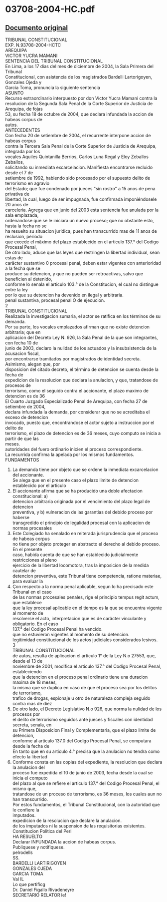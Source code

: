 
03708-2004-HC.pdf
=================
  
[Documento original](https://tc.gob.pe/jurisprudencia/2005/03708-2004-HC.pdf)  
---  
TRIBUNAL CONSTITUCIONAL  
EXP. N.93708-2004-HCTC  
AREQUIPA  
VICTOR YUCRA MAMANI  
SENTENCIA DEL TRIBUNAL CONSTITUCIONAL  
En Lima, a los 17 dias del mes de diciembre de 2004, la Sala Primera del Tribunal  
Constitucional, con asistencia de los magistrados Bardelli Lartorigoyen, Gonzales Ojeda y  
Garcia Toma, pronuncia la siguiente sentencia  
ASUNTO  
Recurso extraordinario interpuesto por don Victor Yucra Mamani contra la  
resolucion de la Segunda Sala Penal de la Corte Superior de Justicia de Arequipa, de fojas  
53, su fecha 18 de octubre de 2004, que declara infundada la accion de habeas corpus de  
autos.  
ANTECEDENTES  
Con fecha 20 de setiembre de 2004, el recurrente interpone accion de habeas corpus  
contra la Tercera Sala Penal de la Corte Superior de Justicia de Arequipa, integrada por los  
vocales Aquiles Quintanilla Berrios, Carlos Luna Regal y Eloy Zeballos Zeballos,  
solicitando su inmediata excarcelacion. Manifiesta encontrarse recluido desde el 7 de  
setiembre de 1992, habiendo sido procesado por el supuesto delito de terrorismo en agravio  
del Estado; que fue condenado por jueces "sin rostro" a 15 anos de pena privativa de  
libertad, la cual, luego de ser impugnada, fue confirmada imponiéndosele 20 anos de  
carceleria. Agrega que en junio del 2003 esta sentencia fue anulada por la sala emplazada,  
ordenandose que se le iniciara un nuevo proceso; que no obstante esto, hasta la fecha no se  
ha resuelto su situacion juridica, pues han transcurrido mas de 11 anos de reclusion, periodo  
que excede el mâximo del plazo establecido en el articulo 137.° del Codigo Procesal Penal,  
De otro lado, aduce que las leyes que restringen la libertad individual, sean estas de  
carâcter sustantivo 0 procesal penal, deben estar vigentes con anterioridad a la fecha que se  
produce su detencion, y que no pueden ser retroactivas, salvo que beneficien al detenido,  
conforme lo senala el articulo 103.° de la Constitucion, el cual no distingue entre la ley  
por lo que su detencion ha devenido en ilegal y arbitraria.  
penal sustantiva, procesal penal O de ejecucion.  
2  
TRIBUNAL CONSTITUCIONAL  
Realizada la investigacion sumaria, el actor se ratifica en los términos de su demanda.  
Por su parte, los vocales emplazados afirman que no existe detencion arbitraria; que en  
aplicacion del Decreto Ley N. 926, la Sala Penal de la que son integrantes, con fecha 10 de  
junio de 2003, declaro la nulidad de los actuados y la insubsistencia de la acusacion fiscal,  
por encontrarse tramitados por magistrados de identidad secreta. Asimismo, alegan que, por  
disposicion del citado decreto, el término de detencion se cuenta desde la fecha de  
expedicion de la resolucion que declara la anulacion, y que, tratandose de procesos de  
terrorismo, como el seguido contra el accionante, el plazo maximo de detencion es de 36  
El Cuarto Juzgado Especializado Penal de Arequipa, con fecha 27 de setiembre de 2004,  
declara infundada la demanda, por considerar que no se acreditaba el exceso de detencion  
invocado, puesto que, encontrandose el actor sujeto a instruccion por el delito de  
terrorismo, el plazo de detencion es de 36 meses, cuyo computo se inicia a partir de que las  
meses.  
autoridades del fuero ordinario inicien el proceso correspondiente.  
La recurrida confirma la apelada por los mismos fundamentos.  
FUNDAMENTOS  
1. La demanda tiene por objeto que se ordene la inmediata excarcelacion del accionante.  
Se alega que en el presente caso el plazo limite de detencion establecido por el articulo  
2. El accionante afirma que se ha producido una doble afectacion constitucional: a)  
detencion arbitraria originada por el vencimiento del plazo legal de detencion  
preventiva, y b) vulneracion de las garantias del debido proceso por haberse  
transgredido el principio de legalidad procesal con la aplicacion de normas procesales  
3. Este Colegiado ha senalado en reiterada jurisprudencia que el proceso de habeas corpus  
no tiene por objeto proteger en abstracto el derecho al debido proceso. En el presente  
caso, habida cuenta de que se han establecido judicialmente restricciones al pleno  
ejercicio de la libertad locomotora, tras la imposicion de la medida cautelar de  
detencion preventiva, este Tribunal tiene competencia, ratione materiae, para evaluar la  
4. Çon respecto a la norma penal aplicable, segun lo ha precisado este Tribunal en el caso  
de las normas procesales penales, rige el principio tempus regit actum, que establece  
que la ley procesal aplicable en el tiempo es la que se encuentra vigente al momento de  
resolverse el acto, interpretacion que es de carâcter vinculante y obligatorio. En el caso  
137.° del Codigo Procesal Penal ha vencido.  
que no estuvieron vigentes al momento de su detencion.  
legitimidad constitucional de los actos judiciales considerados lesivos.  
3  
TRIBUNAL CONSTITUCIONAL  
de autos, resulta de aplicacion el articulo 1° de la Ley N.o 27553, que, desde el 13 de  
noviembre de 2001, modifica el articulo 137.° del Codigo Procesal Penal, estableciendo  
que la detencion en el proceso penal ordinario tiene una duracion maxima de 18 meses,  
la misma que se duplica en caso de que el proceso sea por los delitos de terrorismo,  
trafico de drogas, espionaje u otro de naturaleza compleja seguido contra mas de diez  
5. De otro lado, el Decreto Legislativo N.o 926, que norma la nulidad de los procesos por  
el delito de terrorismo seguidos ante jueces y fiscales con identidad secreta, senala, en  
su Primera Disposicion Final y Complementaria, que el plazo limite de detencion,  
conforme al articulo 137.0 del Codigo Procesal Penal, se computara desde la fecha de  
En tanto que en su articulo 4.° precisa que la anulacion no tendra como efecto la libertad  
6. Conforme consta en las copias del expediente, la resolucion que declara la anulacion del  
proceso fue expedida el 10 de junio de 2003, fecha desde la cual se inicia el computo  
del plazo al que se refiere el articulo 137.° del Codigo Procesal Penal, el mismo que,  
tratandose de un proceso de terrorismo, es 36 meses, los cuales aun no han transcurrido.  
Por estos fundamentos, el Tribunal Constitucional, con la autoridad que le confiere la  
imputados.  
expedicion de la resolucion que declare la anulacion.  
de los imputados ni la suspension de las requisitorias existentes.  
Constitucion Politica del Peri  
HA RESUELTO  
Declarar INFUNDADA la accion de habeas corpus.  
Publiquese y notifiquese.  
pelrodells  
SS.  
BARDELLI LARTIRIGOYEN  
GONZALES OJEDA  
GARCIA TOMA  
Val IL  
Lo que pertificg  
Dr. Daniel Figallo Rivadeneyre  
SECRETARIO RELATOR le!